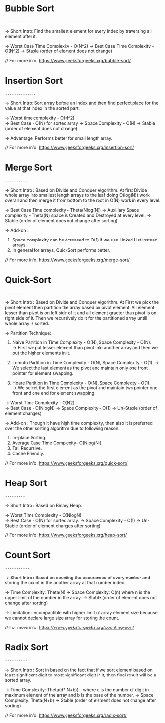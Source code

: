 #   Bubble Sort 
    -----------
->  Short Intro: Find the smallest element for every index by traversing all element after it.

->  Worst Case Time Complexity - O(N^2)
->  Best Case Time Complexity - O(N^2)
->  Stable (order of element does not change)
    
//  For more info: https://www.geeksforgeeks.org/bubble-sort/

#   Insertion Sort 
    --------------
->  Short Intro: Sort array before an index and then find perfect place for the value at that index in the sorted part.

->  Worst time complexity - O(N^2)  
->  Best Case - O(N) for sorted array
->  Space Complexity - O(N)
->  Stable (order of element does not change)
    
->  Advantage: Performs better for small length array.

//  For more info:  https://www.geeksforgeeks.org/insertion-sort/


#   Merge Sort 
    ----------
->  Short Intro : Based on Divide and Conquer Algorithm. At first Divide whole array into smallest length arrays to the leaf doing O(log(N)) work overall
                  and then merge it from bottom to the root in O(N) work in every level.

->  Best Case Time complexity - Theta(Nlog(N))
->  Auxillary Space complexity - Theta(N) space is Created and Destroyed at every level. 
->  Stable (order of element does not change after sorting)
    
->  Add-on :
1)  Space complexity can be dcreased to O(1) if we use Linked List instead arrays.
2)  In general for arrays, QuickSort performs better.

//  For more info: https://www.geeksforgeeks.org/merge-sort/


#   Quick-Sort
    ----------
->  Short Intro : Based on Divide and Conquer Algorithm. At First we pick the pivot element then partition the array based on pivot element. 
                  All element lesser than pivot is on left side of it and all element graeter than pivot is on right side of it. 
                  Then we recursively do it for the partitioned array untill whole array is sorted.

->  Partition Technique: 
1)  Naive Partition in Time Complexity - O(N), Space Complexity - O(N).  
->  First we put lesser element than pivot into another array and then we put the higher elements in it.

2)  Lomuto Partition in Time Complexity - O(N), Space Complexity - O(1). 
->  We select the last element as the pivot and maintain only one front pointer for element swapping.

3)  Hoare Partition in Time Complexity - O(N), Space Complexity - O(1).  
->  We select the first element as the pivot and maintain two pointer one front and one end for element swapping. 


->  Worst Time Complexity - O(N2)  
->  Best Case - O(NlogN)
->  Space Complexity - O(1)
->  Un-Stable (order of element changes)
    
->  Add-on : Though it have high time complexity, then also it is preferred over the other sorting algorithm due to following reason:
1)  In-place Sorting.
2)  Average Case Time Complexity- O(Nlog(N)).
3)  Tail Recursive.
4)  Cache Friendly.
   
//  For more info: https://www.geeksforgeeks.org/quick-sort/


#   Heap Sort
    ---------
->  Short Intro : Based on Binary Heap. 

->  Worst Time Complexity - O(NlogN)  
->  Best Case - O(N) for sorted array.
->  Space Complexity - O(1)
->  Un-Stable (order of element changes after sorting)   

//  For more info: https://www.geeksforgeeks.org/heap-sort/


#   Count Sort
    -----------
->  Short Intro : Based on counting the occurances of every number and storing the count in the another array at that number index.

->  Time Complexity:  Theta(N)
->  Space Complexity: O(n) where n is the upper limit of the number in the array.
->  Stable (order of element does not change after sorting)
    
->  Limitation: Incompactible with higher limit of array element size because we cannot declare large size array for storing the count.

//  For more info: https://www.geeksforgeeks.org/counting-sort/


#   Radix Sort
    ----------
->  Short Intro : Sort in based on the fact that if we sort element based on least significant digit to most significant digit in it, 
                  then final result will be a sorted array. 

->  Time Complexity:  Theta(d*(N+b)) - where d is the number of digit in maximum element of the array and b is the base of the number.
->  Space Complexity: Theta(N+b) 
->  Stable (order of element does not change after sorting)

//  For more info: https://www.geeksforgeeks.org/radix-sort/


